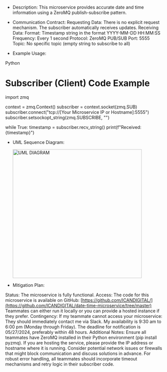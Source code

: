 * Description:
This microservice provides accurate date and time information using a ZeroMQ publish-subscribe pattern.

* Communication Contract:
Requesting Data:
There is no explicit request mechanism. The subscriber automatically receives updates.
Receiving Data:
Format: Timestamp string in the format YYYY-MM-DD HH:MM:SS
Frequency: Every 1 second
Protocol: ZeroMQ PUB/SUB
Port: 5555
Topic: No specific topic (empty string to subscribe to all)

* Example Usage:

Python
# Subscriber (Client) Code Example

import zmq

context = zmq.Context()
subscriber = context.socket(zmq.SUB)
subscriber.connect("tcp://[Your Microservice IP or Hostname]:5555")
subscriber.setsockopt_string(zmq.SUBSCRIBE, "") 

while True:
    timestamp = subscriber.recv_string()
    print(f"Received: {timestamp}")
    
* UML Sequence Diagram:

  <img width="411" alt="UML DIAGRAM" src="https://github.com/ICANDIGITAL/date-time-microservice/assets/32528337/941a14d6-5905-4f06-8536-ad3afe094547">

* Mitigation Plan:
  
Status: The microservice is fully functional.
Access:
The code for this microservice is available on GitHub: [https://github.com/ICANDIGITAL/](https://github.com/ICANDIGITAL/date-time-microservice/tree/master)
Teammates can either run it locally or you can provide a hosted instance if they prefer.
Contingency:
If my teammate cannot access your microservice:
They should immediately contact me via Slack.
My availability is 9:30 am to 6:00 pm (Monday through Friday).
The deadline for notification is 05/27/2024, preferably within 48 hours.
Additional Notes:
Ensure all teammates have ZeroMQ installed in their Python environment (pip install pyzmq).
If you are hosting the service, please provide the IP address or hostname where it is running.
Consider potential network issues or firewalls that might block communication and discuss solutions in advance.
For robust error handling, all teammates should incorporate timeout mechanisms and retry logic in their subscriber code.
